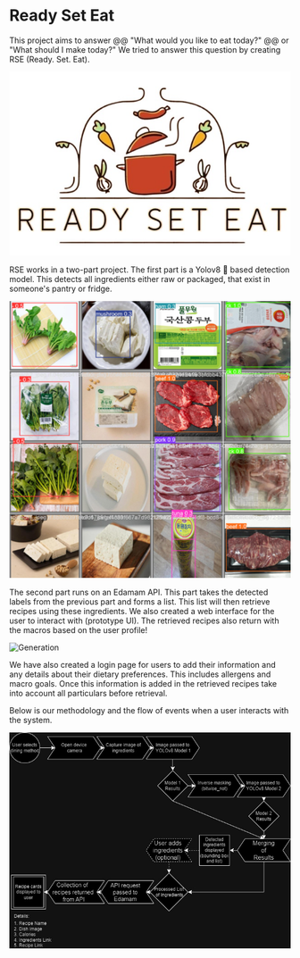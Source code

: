 # Ready Set Eat

This project aims to answer @@ "What would you like to eat today?" @@  or "What should I make today?" We tried to answer this question by creating RSE (Ready. Set. Eat). 

![main logo](assets/main.jpeg)

RSE works in a two-part project. 
The first part is a Yolov8 🚀 based detection model. This detects all ingredients either raw or packaged, that exist in someone's pantry or fridge. 

![Detection Using YOLO](assets/yolo_detect.png)

The second part runs on an Edamam API. This part takes the detected labels from the previous part and forms a list. This list will then retrieve recipes using these ingredients. We also created a web interface for the user to interact with (prototype UI). The retrieved recipes also return with the macros based on the user profile!

![Generation](assets/generate.png)

We have also created a login page for users to add their information and any details about their dietary preferences. This includes allergens and macro goals. Once this information is added in the retrieved recipes take into account all particulars before retrieval. 

Below is our methodology and the flow of events when a user interacts with the system. 

![methodology](assets/method.jpeg)
